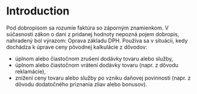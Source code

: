 # Introduction

Pod dobropisom sa rozumie faktúra so záporným znamienkom. V súčasnosti zákon o dani z pridanej hodnoty nepozná pojem dobropis, nahradený bol výrazom: Oprava základu DPH.  Používa sa v situácii, kedy dochádza k úprave ceny pôvodnej kalkulácie z dôvodov:

* úplnom alebo čiastočnom zrušení dodávky tovaru alebo služby,
* úplnom alebo čiastočnom vrátení dodávky tovaru (napr. z dôvodu reklamácie),
* znížení ceny tovaru alebo služby po vzniku daňovej povinnosti (napr. z dôvodu dodatočného priznania zliav alebo bonusov).
